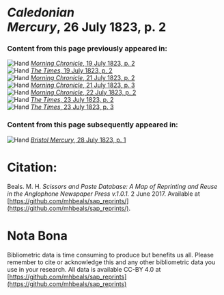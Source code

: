 # *Caledonian Mercury*, 26 July 1823, p. 2  
  
### Content from this page previously appeared in:  
![Hand](http://scissorsandpaste.net/wp-content/uploads/2017/06/smallhandpointer.png) [*Morning Chronicle*, 19 July 1823, p. 2](https://mhbeals.github.io/sap_html/Morning-Chronicle/Morning-Chronicle-19-July-1823-p-2)  
![Hand](http://scissorsandpaste.net/wp-content/uploads/2017/06/smallhandpointer.png) [*The Times*, 19 July 1823, p. 2](https://mhbeals.github.io/sap_html/The-Times/The-Times-19-July-1823-p-2)  
![Hand](http://scissorsandpaste.net/wp-content/uploads/2017/06/smallhandpointer.png) [*Morning Chronicle*, 21 July 1823, p. 2](https://mhbeals.github.io/sap_html/Morning-Chronicle/Morning-Chronicle-21-July-1823-p-2)  
![Hand](http://scissorsandpaste.net/wp-content/uploads/2017/06/smallhandpointer.png) [*Morning Chronicle*, 21 July 1823, p. 3](https://mhbeals.github.io/sap_html/Morning-Chronicle/Morning-Chronicle-21-July-1823-p-3)  
![Hand](http://scissorsandpaste.net/wp-content/uploads/2017/06/smallhandpointer.png) [*Morning Chronicle*, 22 July 1823, p. 2](https://mhbeals.github.io/sap_html/Morning-Chronicle/Morning-Chronicle-22-July-1823-p-2)  
![Hand](http://scissorsandpaste.net/wp-content/uploads/2017/06/smallhandpointer.png) [*The Times*, 23 July 1823, p. 2](https://mhbeals.github.io/sap_html/The-Times/The-Times-23-July-1823-p-2)  
![Hand](http://scissorsandpaste.net/wp-content/uploads/2017/06/smallhandpointer.png) [*The Times*, 23 July 1823, p. 3](https://mhbeals.github.io/sap_html/The-Times/The-Times-23-July-1823-p-3)  
  
### Content from this page subsequently appeared in:  
![Hand](http://scissorsandpaste.net/wp-content/uploads/2017/06/smallhandpointer.png) [*Bristol Mercury*, 28 July 1823, p. 1](https://mhbeals.github.io/sap_html/Bristol-Mercury/Bristol-Mercury-28-July-1823-p-1)  


# Citation: 

Beals. M. H. *Scissors and Paste Database: A Map of Reprinting and Reuse in the Anglophone Newspaper Press v.1.0.1.* 2 June 2017. Available at [https://github.com/mhbeals/sap_reprints/](https://github.com/mhbeals/sap_reprints/). 

# Nota Bona

Bibliometric data is time consuming to produce but benefits us all. Please remember to cite or acknowledge this and any other bibliometric data you use in your research. All data is available CC-BY 4.0 at [https://github.com/mhbeals/sap_reprints](https://github.com/mhbeals/sap_reprints)
